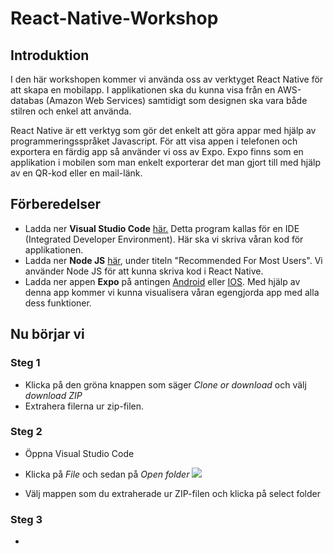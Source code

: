 # React-Native-Workshop

## Introduktion

I den här workshopen kommer vi använda oss av verktyget React Native för att skapa en mobilapp. I applikationen ska du kunna visa från en AWS-databas (Amazon Web Services) samtidigt som designen ska vara både stilren och enkel att använda. 

React Native är ett verktyg som gör det enkelt att göra appar med hjälp av programmeringsspråket Javascript. För att visa appen i telefonen och exportera en färdig app så använder vi oss av Expo. Expo finns som en applikation i mobilen som man enkelt exporterar det man gjort till med hjälp av en QR-kod eller en mail-länk. 

## Förberedelser
* Ladda ner **Visual Studio Code** [här.](https://code.visualstudio.com/#alt-downloads) Detta program kallas för en IDE (Integrated Developer Environment). Här ska vi skriva våran kod för applikationen.
* Ladda ner **Node JS** [här](https://nodejs.org/en/download/), under titeln "Recommended For Most Users". Vi använder Node JS för att kunna skriva kod i React Native.
* Ladda ner appen **Expo** på antingen [Android](https://play.google.com/store/apps/details?id=host.exp.exponent&hl=en_US) eller [IOS](https://itunes.apple.com/se/app/expo-client/id982107779?mt=8). Med hjälp av denna app kommer vi kunna visualisera våran egengjorda app med alla dess funktioner.

## Nu börjar vi

### Steg 1

* Klicka på den gröna knappen som säger *Clone or download* och välj *download ZIP*
* Extrahera filerna ur zip-filen.

### Steg 2

* Öppna Visual Studio Code
* Klicka på *File* och sedan på *Open folder*
![](/Images/Capture2.PNG)

* Välj mappen som du extraherade ur ZIP-filen och klicka på select folder

### Steg 3

*
